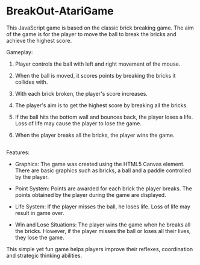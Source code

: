 # BreakOut-AtariGame

This JavaScript game is based on the classic brick breaking game. The aim of the game is for the player to move the ball to break the bricks and achieve the highest score.

Gameplay:

1. Player controls the ball with left and right movement of the mouse.

2. When the ball is moved, it scores points by breaking the bricks it collides with.

3. With each brick broken, the player's score increases.

4. The player's aim is to get the highest score by breaking all the bricks.

5. If the ball hits the bottom wall and bounces back, the player loses a life. Loss of life may cause the player to lose the game.

6. When the player breaks all the bricks, the player wins the game.

##

Features:

- Graphics: The game was created using the HTML5 Canvas element. There are basic graphics such as bricks, a ball and a paddle controlled by the player.

- Point System: Points are awarded for each brick the player breaks. The points obtained by the player during the game are displayed.

- Life System: If the player misses the ball, he loses life. Loss of life may result in game over.

- Win and Lose Situations: The player wins the game when he breaks all the bricks. However, if the player misses the ball or loses all their lives, they lose the game.

This simple yet fun game helps players improve their reflexes, coordination and strategic thinking abilities.
